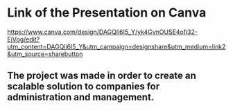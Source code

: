 # Link of the Presentation on Canva
https://www.canva.com/design/DAGQli6I5_Y/yk4GvnOUSE4ofi32-EjVog/edit?utm_content=DAGQli6I5_Y&utm_campaign=designshare&utm_medium=link2&utm_source=sharebutton

## The project was made in order to create an scalable solution to companies for administration and management.
